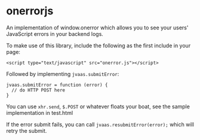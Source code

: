 # onerrorjs
An implementation of window.onerror which allows you to see your users' JavaScript errors in your backend logs.

To make use of this library, include the following as the first include in your page:

    <script type="text/javascript" src="onerror.js"></script>

Followed by implementing `jvaas.submitError`:

    jvaas.submitError = function (error) {
      // do HTTP POST here
    }

You can use `xhr.send`, `$.POST` or whatever floats your boat, see the sample implementation in test.html

If the error submit fails, you can call `jvaas.resubmitError(error);` which will retry the submit.
